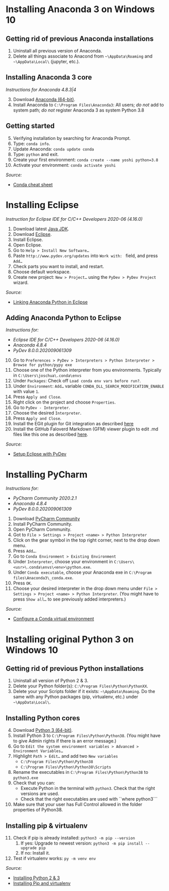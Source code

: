 # Installing Anaconda 3 on Windows 10

## Getting rid of previous Anaconda installations

1. Uninstall all previous version of Anaconda.
2. Delete all things associate to Anacond from ```~\AppData\Roaming``` and ```~\AppData\Local\``` (jupyter, etc.).

## Installing Anaconda 3 core
_Instructions for Anaconda 4.8.3|4_

3. Download [Anaconda (64-bit)](https://www.anaconda.com/products/individual/get-started).
4. Install Anaconda to ```C:\Program Files\Anaconda3```: All users; _do not_ add to system path; _do not_ register Anaconda 3 as system Python 3.8

## Getting started

5. Verifying installation by searching for Anaconda Prompt.
6. Type: ```conda info```.
7. Update Anaconda: ```conda update conda```
8. Type: ```python``` and exit.
9. Create your first environment: ```conda create --name yoshi python=3.8```
10. Activate your environment: ```conda activate yoshi``` 

_Source:_
* [Conda cheat sheet](https://docs.conda.io/projects/conda/en/4.6.0/_downloads/52a95608c49671267e40c689e0bc00ca/conda-cheatsheet.pdf)

# Installing Eclipse
_Instruction for Eclipse IDE for C/C++ Developers 2020-06 (4.16.0)_

1. Download latest [Java JDK](https://www.java.com/en/).
2. Download [Eclipse](https://www.eclipse.org/downloads/).
3. Install Eclipse.
4. Open Eclipse.
5. Go to ```Help > Install New Software…```
6. Paste ```http://www.pydev.org/updates``` into ```Work with: ``` field, and press ```Add…```
7. Check parts you want to install, and restart.
8. Choose default workspace.
9. Create new project: ```New > Project…``` using the ```PyDev > PyDev Project``` wizard.

_Source:_
* [Linking Anaconda Python in Eclipse](https://docs.anaconda.com/anaconda/user-guide/tasks/integration/eclipse-pydev/)
 
## Adding Anaconda Python to Eclipse
_Instructions for:_
* _Eclipse IDE for C/C++ Developers  2020-06 (4.16.0)_
* _Anaconda 4.8.4_
* _PyDev 8.0.0.202009061309_

10. Go to ```Preferences > PyDev > Interpreters > Python Interpreter > Browse for python/pypy exe```
11. Choose one of the Python interpreter from you environments. Typically in ```C:\Users\joschua\.conda\envs```
12. Under ```Packages```: Check off ```Load conda env vars before run?```.
13. Under ```Environment```: ```Add…``` variable ```CONDA_DLL_SEARCH_MODIFICATION_ENABLE``` with value ```1```.
14. Press ```Apply and Close```. 
15. Right click on the project and choose ```Properties```.
16. Go to ```PyDev - Interpreter```.
17. Choose the desired ```Ìnterpreter```.
18. Press ```Apply and Close```.
19. Install the EGit plugin for Git integration as described [here]()
20. Install the GitHub Faloverd Markdown (GFM) viewer plugin to edit .md files like this one as described [here](https://marketplace.eclipse.org/content/github-flavored-markdown-viewer-plugin).
 
_Source:_
* [Setup Eclipse with PyDev](http://www.scopefoundry.org/advanced_dev_windows_step_by_step.html)

# Installing PyCharm
_Instructions for:_
* _PyCharm Community 2020.2.1_
* _Anaconda 4.8.4_
* _PyDev 8.0.0.202009061309_   

1. Download [PyCharm Community](https://www.jetbrains.com/pycharm/download/download-thanks.html?platform=windows)
2. Install PyCharm Community.
3. Open PyCharm Community.
4. Got to  ```File > Settings > Project <name> > Python Interpreter```
5. Click on the gear symbol in the top right corner, next to the drop down menu.
6. Press ```Add…```.
7. Go to ```Conda Environment > Existing Environment```
8. Under ```Interpreter```, choose your environment in ```C:\Users\<usr>\.conda\envs\<env>\python.exe```.
9. Under ```Conda executable```, choose your Anaconda exe in ```C:\Program files\Anaconda3\_conda.exe```.
10. Press ```OK```.
11. Choose your desired interpreter in the drop down menu under ```File > Settings > Project <name> > Python Interpreter```. 
(You might have to press ```Show all…``` to see previously added interpreters.)

_Source:_
* [Configure a Conda virtual environment](https://www.jetbrains.com/help/pycharm/conda-support-creating-conda-virtual-environment.html)

# Installing original Python 3 on Windows 10

## Getting rid of previous Python installations

1. Uninstall all version of Python 2 & 3.
2. Delete your Python folder(s): ```C:\Program Files\Python\PythonXX```. 
3. Delete your your Scripts folder if it exists: ```~\AppData\Roaming```. Do the same with any Python packages (pip, virtualenv, etc.) under ```~\AppData\Local\```.

## Installing Python cores

4. Download [Python 3 (64-bit)]((https://www.python.org/downloads/)).
5. Install  Python 3 to ```C:\Program Files\Python\Python38```. (You might have to give Admin rights if there is an error message.)
6. Go to ```Edit the system environment variables > Advanced > Environment Variables…```
7. Highlight ```Path > Edit…``` and add two ```New variables```
    * ```C:\Program Files\Python\Python38```
    * ```C:\Program Files\Python\Python38\Scripts```
8. Rename the executables in ```C:\Program Files\Python\Python38``` to ```python3.exe```
9. Check that you can:
    * Execute Python in the terminal with ```python3```. Check that the right versions are used.
    * Check that the right executables are used with ``where python3```
10. Make sure that your user has Full Control allowed in the folder properties of Python38.

## Installing pip & virtualenv

11. Check if pip is already installed: ```python3 -m pip --version```
    1. If yes: Upgrade to newest version:  ```python3 -m pip install --upgrade pip```
    2. If no: Install it.
12. Test if virtualenv works: ```py -m venv env```

_Source:_  
* [Installing Python 2 & 3](https://datascience.com.co/how-to-install-python-2-7-and-3-6-in-windows-10-add-python-path-281e7eae62a)
* [Installing Pip and virtualenv](https://packaging.python.org/guides/installing-using-pip-and-virtual-environments/)
